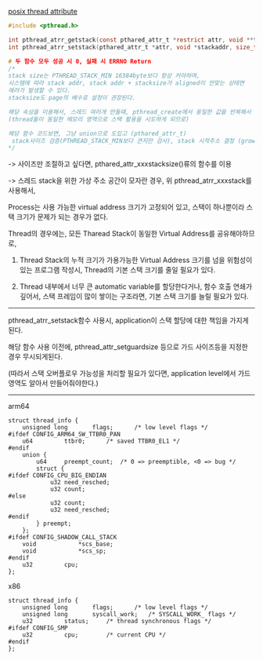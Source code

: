 [posix thread attribute](https://github.com/khs960616/TIL/blob/main/os/APUE%20Thread.md)


```c
#include <pthread.h>

int pthread_atrr_getstack(const pthared_attr_t *restrict attr, void **trestrict stackaddr, size_t *restrict stacksize);
int pthread_atrr_setstack(pthared_attr_t *attr, void *stackaddr, size_t stack_size);

# 두 함수 모두 성공 시 0, 실패 시 ERRNO Return
/*
stack size는 PTHREAD_STACK_MIN 16384byte보다 항상 커야하며, 
시스템에 따라 stack addr, stack addr + stacksize가 aligned이 안맞는 상태면 
에러가 발생할 수 있다. 
stacksize도 page의 배수로 설정이 권장된다.

해당 속성을 이용해서, 스레드 여러개 만들때, pthread_create에서 동일한 값을 반복해서 사용되지 않도록 주의해야한다.
(thread들이 동일한 메모리 영역으로 스택 활용을 시도하게 되므로)

해당 함수 코드보면, 그냥 union으로 도있고 (pthared_attr_t)
 stack사이즈 검증(PTHREAD_STACK_MIN보다 큰지만 검사), stack 시작주소 결정 (grow down인 경우, 스택시작주소를 스택 + stacksize한거로 잡네?)
*/
```

-> 사이즈만 조절하고 싶다면, pthared_attr_xxxstacksize()류의 함수를 이용

-> 스레드 stack을 위한 가상 주소 공간이 모자란 경우, 위 pthread_atrr_xxxstack를 사용해서, 

Process는 사용 가능한 virtual address 크기가 고정되어 있고, 스택이 하나뿐이라 스택 크기가 문제가 되는 경우가 없다.

Thread의 경우에는, 모든 Tharead Stack이 동일한 Virtual Address를 공유해야하므로, 

1. Thread Stack의 누적 크기가 가용가능한 Virtual Address 크기를 넘을 위험성이 있는 프로그램 작성시, Thread의 기본 스택 크기를 줄일 필요가 있다.

2. Thread 내부에서 너무 큰 automatic variable를 할당한다거나,
   함수 호출 연쇄가 깊어서, 스택 프레임이 많이 쌓이는 구조라면, 기본 스택 크기를 늘릴 필요가 있다. 

---

pthread_atrr_setstack함수 사용시, application이 스택 할당에 대한 책임을 가지게 된다. 

해당 함수 사용 이전에, pthread_attr_setguardsize 등으로 가드 사이즈등을 지정한 경우 무시되게된다. 

(따라서 스택 오버플로우 가능성을 처리할 필요가 있다면, application level에서 가드 영역도 알아서 만들어줘야한다.)

---

arm64
```
struct thread_info {
	unsigned long		flags;		/* low level flags */
#ifdef CONFIG_ARM64_SW_TTBR0_PAN
	u64			ttbr0;		/* saved TTBR0_EL1 */
#endif
	union {
		u64		preempt_count;	/* 0 => preemptible, <0 => bug */
		struct {
#ifdef CONFIG_CPU_BIG_ENDIAN
			u32	need_resched;
			u32	count;
#else
			u32	count;
			u32	need_resched;
#endif
		} preempt;
	};
#ifdef CONFIG_SHADOW_CALL_STACK
	void			*scs_base;
	void			*scs_sp;
#endif
	u32			cpu;
};
```

x86
```
struct thread_info {
	unsigned long		flags;		/* low level flags */
	unsigned long		syscall_work;	/* SYSCALL_WORK_ flags */
	u32			status;		/* thread synchronous flags */
#ifdef CONFIG_SMP
	u32			cpu;		/* current CPU */
#endif
};

```
